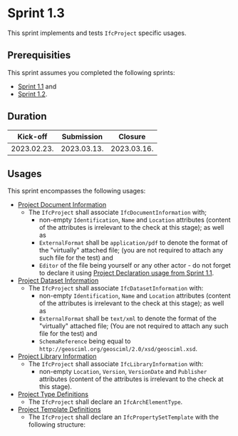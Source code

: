 # Sprint 1.3

This sprint implements and tests `IfcProject` specific usages.


## Prerequisities

This sprint assumes you completed the following sprints:

- [Sprint 1.1](./sprint1_1.md) and
- [Sprint 1.2](./sprint1_2.md).


## Duration

| Kick-off    | Submission  | Closure     |
|-------------|-------------|-------------|
| 2023.02.23. | 2023.03.13. | 2023.03.16. |


## Usages

This sprint encompasses the following usages:

- [Project Document Information](https://bsi-infraroom.github.io/IFC-Documentation-Tunnel/4_4_0_0/general/HTML/link/project-document-information.htm)
    - The `IfcProject` shall associate `IfcDocumentInformation` with;
        - non-empty `Identification`, `Name` and `Location` attributes (content of the attributes is irrelevant to the check at this stage); as well as
        - `ExternalFormat` shall be `application/pdf` to denote the format of the "virtually" attached file; (you are not required to attach any such file for the test) and
        - `Editor` of the file being yourself or any other actor - do not forget to declare it using [Project Declaration usage from Sprint 1.1](./sprint1_1.md). 
- [Project Dataset Information](https://bsi-infraroom.github.io/IFC-Documentation-Tunnel/4_4_0_0/general/HTML/link/project-dataset-information.htm)
    - The `IfcProject` shall associate `IfcDatasetInformation` with:
        - non-empty `Identification`, `Name` and `Location` attributes (content of the attributes is irrelevant to the check at this stage); as well as
        - `ExternalFormat` shall be `text/xml` to denote the format of the "virtually" attached file; (You are not required to attach any such file for the test) and
        - `SchemaReference` being equal to `http://geosciml.org/geosciml/2.0/xsd/geosciml.xsd`.
- [Project Library Information](https://bsi-infraroom.github.io/IFC-Documentation-Tunnel/4_4_0_0/general/HTML/link/project-library-information.htm)
    - The `IfcProject` shall associate `IfcLibraryInformation` with:
        - non-empty `Location`, `Version`, `VersionDate` and `Publisher` attributes (content of the attributes is irrelevant to the check at this stage).
- [Project Type Definitions](https://bsi-infraroom.github.io/IFC-Documentation-Tunnel/4_4_0_0/general/HTML/link/project-type-definitions.htm)
    - The `IfcProject` shall declare an `IfcArchElementType`.
- [Project Template Definitions](https://bsi-infraroom.github.io/IFC-Documentation-Tunnel/4_4_0_0/general/HTML/link/project-template-definitions.htm)
    - The `IfcProject` shall declare an `IfcPropertySetTemplate` with the following structure:
